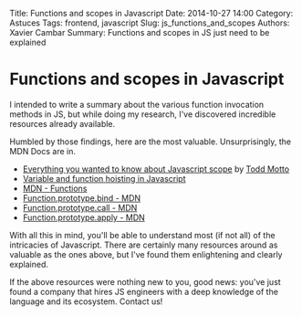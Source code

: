 Title: Functions and scopes in Javascript
Date: 2014-10-27 14:00
Category: Astuces
Tags: frontend, javascript
Slug: js_functions_and_scopes
Authors: Xavier Cambar
Summary: Functions and scopes in JS just need to be explained

# Functions and scopes in Javascript

I intended to write a summary about the various function invocation methods in
JS, but while doing my research, I've discovered incredible resources already
available.

Humbled by those findings, here are the most valuable. Unsurprisingly, the MDN
Docs are in.

* [Everything you wanted to know about Javascript scope](http://toddmotto.com/everything-you-wanted-to-know-about-javascript-scope/) by [Todd Motto](https://twitter.com/toddmotto)
* [Variable and function hoisting in Javascript](http://designpepper.com/blog/drips/variable-and-function-hoisting)
* [MDN - Functions](https://developer.mozilla.org/en-US/docs/Web/JavaScript/Reference/Functions)
* [Function.prototype.bind - MDN](https://developer.mozilla.org/en-US/docs/Web/JavaScript/Reference/Global_Objects/Function/bind)
* [Function.prototype.call - MDN](https://developer.mozilla.org/en-US/docs/Web/JavaScript/Reference/Global_Objects/Function/call)
* [Function.prototype.apply - MDN](https://developer.mozilla.org/en-US/docs/Web/JavaScript/Reference/Global_Objects/Function/apply)

With all this in mind, you'll be able to understand most (if not all) of the
intricacies of Javascript. There are certainly many resources around as
valuable as the ones above, but I've found them enlightening and clearly
explained.

If the above resources were nothing new to you, good news: you've just found a
company that hires JS engineers with a deep knowledge of the language and its
ecosystem. Contact us!

